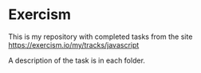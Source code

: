 # Exercism


This is my repository with completed tasks from the site https://exercism.io/my/tracks/javascript

A description of the task is in each folder.
